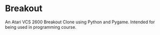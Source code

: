 # Breakout
An Atari VCS 2600 Breakout Clone using Python and Pygame.
Intended for being used in programming course.
